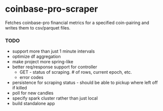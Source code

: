 # coinbase-pro-scraper
Fetches coinbase-pro financial metrics for a specified coin-pairing and writes them to csv/parquet files.

### TODO
* support more than just 1 minute intervals
* optimize df aggregation
* make project more spring-like
* better req/response support for controller
    * GET - status of scraping. # of rows, current epoch, etc.
    * error codes
* persistence for scraping status - should be able to pickup where left off if killed
* poll for new candles
* specify spark cluster rather than just local
* build standalone app
